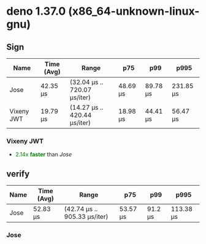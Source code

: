 
# deno 1.37.0 (x86_64-unknown-linux-gnu)

## Sign
| Name | Time (Avg) | Range | p75 | p99 | p995 |
|------|------------|-------|-----|-----|------|
| Jose | 42.35 µs | (32.04 µs .. 720.07 µs/iter) | 48.69 µs | 89.78 µs | 231.85 µs |
| Vixeny JWT | 19.79 µs | (14.27 µs .. 420.44 µs/iter) | 18.98 µs | 44.41 µs | 56.47 µs |## **Summary** for *Sign*

### **Vixeny JWT** 

- <span style="color:green">2.14x **faster**</span> than *Jose*





## verify
| Name | Time (Avg) | Range | p75 | p99 | p995 |
|------|------------|-------|-----|-----|------|
| Jose | 52.83 µs | (42.74 µs .. 905.33 µs/iter) | 53.57 µs | 91.2 µs | 113.38 µs |## **Summary** for *verify*

### **Jose** 



